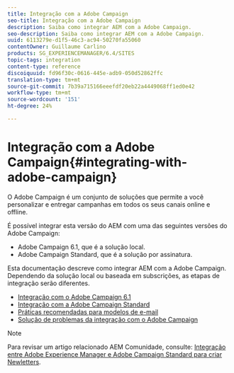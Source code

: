 ```yaml
---
title: Integração com a Adobe Campaign
seo-title: Integração com a Adobe Campaign
description: Saiba como integrar AEM com a Adobe Campaign.
seo-description: Saiba como integrar AEM com a Adobe Campaign.
uuid: 6113279e-d1f5-46c3-ac94-50270fa55060
contentOwner: Guillaume Carlino
products: SG_EXPERIENCEMANAGER/6.4/SITES
topic-tags: integration
content-type: reference
discoiquuid: fd96f30c-0616-445e-adb9-050d52862ffc
translation-type: tm+mt
source-git-commit: 7b39a715166eeefdf20eb22a4449068ff1ed0e42
workflow-type: tm+mt
source-wordcount: '151'
ht-degree: 24%

---
```



# Integração com a Adobe Campaign{#integrating-with-adobe-campaign}

O Adobe Campaign é um conjunto de soluções que permite a você personalizar e entregar campanhas em todos os seus canais online e offline.

É possível integrar esta versão do AEM com uma das seguintes versões do Adobe Campaign:

* Adobe Campaign 6.1, que é a solução local.
* Adobe Campaign Standard, que é a solução por assinatura.

Esta documentação descreve como integrar AEM com a Adobe Campaign. Dependendo da solução local ou baseada em subscrições, as etapas de integração serão diferentes.

* [Integração com o Adobe Campaign 6.1](/help/sites-administering/campaignonpremise.md)
* [Integração com a Adobe Campaign Standard](/help/sites-administering/campaignstandard.md)
* [Práticas recomendadas para modelos de e-mail](/help/sites-administering/best-practices-for-email-templates.md)
* [Solução de problemas da integração com o Adobe Campaign](/help/sites-administering/troubleshooting-campaignintegration.md)

>[!NOTE]
>
>Para revisar um artigo relacionado AEM Comunidade, consulte: [Integração entre Adobe Experience Manager e Adobe Campaign Standard para criar Newletters](https://helpx.adobe.com/experience-manager/using/aem_campaign.html).


